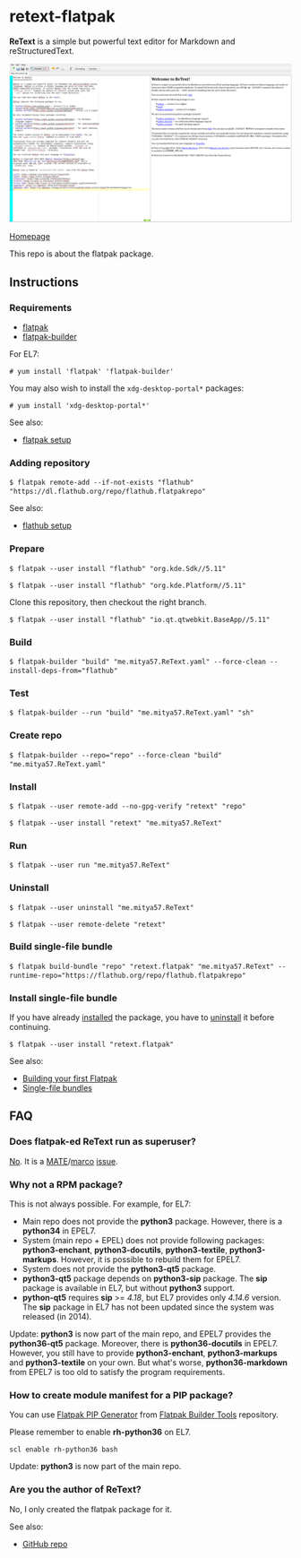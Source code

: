 # retext-flatpak

**ReText** is a simple but powerful text editor for Markdown and reStructuredText.

![retext-flatpak screenshot](retext-flatpak.png)

[Homepage](https://github.com/retext-project/retext)

This repo is about the flatpak package.

## Instructions

### Requirements

* [flatpak](https://github.com/flatpak/flatpak)
* [flatpak-builder](https://github.com/flatpak/flatpak-builder)

For EL7:

```
# yum install 'flatpak' 'flatpak-builder'
```

You may also wish to install the `xdg-desktop-portal*` packages:

```
# yum install 'xdg-desktop-portal*'
```

See also:

* [flatpak setup](https://flatpak.org/setup)

### Adding repository

```
$ flatpak remote-add --if-not-exists "flathub" "https://dl.flathub.org/repo/flathub.flatpakrepo"
```

See also:

* [flathub setup](http://docs.flatpak.org/en/latest/using-flatpak.html#add-a-remote)

### Prepare

```
$ flatpak --user install "flathub" "org.kde.Sdk//5.11"
```

```
$ flatpak --user install "flathub" "org.kde.Platform//5.11"
```

Clone this repository, then checkout the right branch.

```
$ flatpak --user install "flathub" "io.qt.qtwebkit.BaseApp//5.11"
```

### Build

```
$ flatpak-builder "build" "me.mitya57.ReText.yaml" --force-clean --install-deps-from="flathub"
```

### Test

```
$ flatpak-builder --run "build" "me.mitya57.ReText.yaml" "sh"
```

### Create repo

```
$ flatpak-builder --repo="repo" --force-clean "build" "me.mitya57.ReText.yaml"
```

### Install

```
$ flatpak --user remote-add --no-gpg-verify "retext" "repo"
```

```
$ flatpak --user install "retext" "me.mitya57.ReText"
```

### Run

```
$ flatpak --user run "me.mitya57.ReText"
```

### Uninstall

```
$ flatpak --user uninstall "me.mitya57.ReText"
```

```
$ flatpak --user remote-delete "retext"
```

### Build single-file bundle

```
$ flatpak build-bundle "repo" "retext.flatpak" "me.mitya57.ReText" --runtime-repo="https://flathub.org/repo/flathub.flatpakrepo"
```

### Install single-file bundle

If you have already [installed](#install) the package, you have to [uninstall](#uninstall) it before continuing.

```
$ flatpak --user install "retext.flatpak"
```

See also:

* [Building your first Flatpak](http://docs.flatpak.org/en/latest/first-build.html)
* [Single-file bundles](http://docs.flatpak.org/en/latest/single-file-bundles.html#single-file-bundles)

## FAQ

### Does flatpak-ed ReText run as superuser?

[No](https://github.com/flatpak/flatpak/issues/1557). It is a [MATE](https://github.com/mate-desktop)/[marco](https://github.com/mate-desktop/marco) [issue](https://github.com/mate-desktop/marco/issues/301).

### Why not a RPM package?

This is not always possible. For example, for EL7:

* Main repo does not provide the **python3** package. However, there is a **python34** in EPEL7.
* System (main repo + EPEL) does not provide following packages: **python3-enchant**, **python3-docutils**, **python3-textile**, **python3-markups**. However, it is possible to rebuild them for EPEL7.
* System does not provide the **python3-qt5** package.
* **python3-qt5** package depends on **python3-sip** package. The **sip** package is available in EL7, but without **python3** support.
* **python-qt5** requires **sip** >= *4.18*, but EL7 provides only *4.14.6* version. The **sip** package in EL7 has not been updated since the system was released (in 2014).

Update: **python3** is now part of the main repo, and EPEL7 provides the **python36-qt5** package. Moreover, there is **python36-docutils** in EPEL7. However, you still have to provide **python3-enchant**, **python3-markups** and **python3-textile** on your own. But what's worse, **python36-markdown** from EPEL7 is too old to satisfy the program requirements.

### How to create module manifest for a PIP package?

You can use [Flatpak PIP Generator](https://github.com/flatpak/flatpak-builder-tools/tree/master/pip) from [Flatpak Builder Tools](https://github.com/flatpak/flatpak-builder-tools) repository.

Please remember to enable **rh-python36** on EL7.

```
scl enable rh-python36 bash
```

Update: **python3** is now part of the main repo.

### Are you the author of ReText?

No, I only created the flatpak package for it.

See also:

* [GitHub repo](https://github.com/retext-project/retext)

